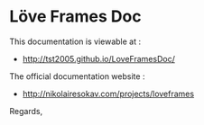 Löve Frames Doc
===============

This documentation is viewable at :

 * http://tst2005.github.io/LoveFramesDoc/

The official documentation website :

 * http://nikolairesokav.com/projects/loveframes

Regards,
